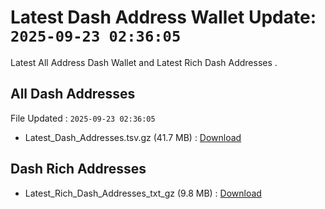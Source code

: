 # Latest Dash Address Wallet Update: `2025-09-23 02:36:05`

Latest All Address Dash Wallet and Latest Rich Dash Addresses .

## All Dash Addresses

File Updated : `2025-09-23 02:36:05`

- Latest_Dash_Addresses.tsv.gz (41.7 MB) : [Download](https://github.com/Pymmdrza/Rich-Address-Wallet/releases/tag/Dash)

## Dash Rich Addresses

- Latest_Rich_Dash_Addresses_txt_gz (9.8 MB) : [Download](https://github.com/Pymmdrza/Rich-Address-Wallet/releases/tag/Dash)

